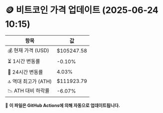 # 🪙 비트코인 가격 업데이트 (2025-06-24 10:15)

| 항목                | 값 |
|--------------------|----------------|
| 💰 현재 가격 (USD) | $105247.58 |
| ⏳ 1시간 변동률    | -0.10% |
| 📆 24시간 변동률   | 4.03% |
| 🔝 역대 최고가 (ATH) | $111923.79 |
| 📉 ATH 대비 하락률 | -6.07% |

🔄 **이 파일은 GitHub Actions에 의해 자동으로 업데이트됩니다.**
